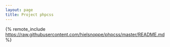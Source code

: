 ```yaml
---
layout: page
title: Project phpcss
---
```


{% remote_include https://raw.githubusercontent.com/hielsnoppe/phpcss/master/README.md %}
